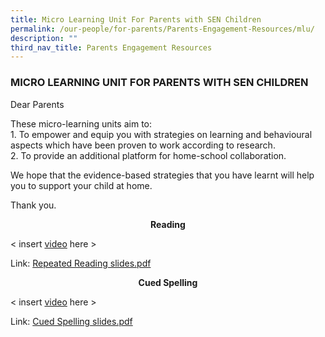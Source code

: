 ```yaml
---
title: Micro Learning Unit For Parents with SEN Children
permalink: /our-people/for-parents/Parents-Engagement-Resources/mlu/
description: ""
third_nav_title: Parents Engagement Resources
---
```

### MICRO LEARNING UNIT FOR PARENTS WITH SEN CHILDREN

Dear Parents  
  

These micro-learning units aim to: <br>
1\. To empower and equip you with strategies on learning and behavioural aspects which have been proven to work according to research. <br>
2\. To provide an additional platform for home-school collaboration.

We hope that the evidence-based strategies that you have learnt will help you to support your child at home.

Thank you.

  

<p align="center"> <b> Reading </b> </p>

< insert [video](https://bendemeerpri-moe-edu-sg-admin.cwp.sg/our-people/for-parents/parents-engagement-resources/micro-learning-unit-for-parents-with-sen-children) here >

Link: [Repeated Reading slides.pdf](/files/Repeated%20Reading%20slides.pdf)
  
<p align="center"> <b>Cued Spelling </b> </p>

< insert [video](https://bendemeerpri-moe-edu-sg-admin.cwp.sg/our-people/for-parents/parents-engagement-resources/micro-learning-unit-for-parents-with-sen-children) here >
  
Link: [Cued Spelling slides.pdf](/files/Cued%20Spelling%20slides.pdf)